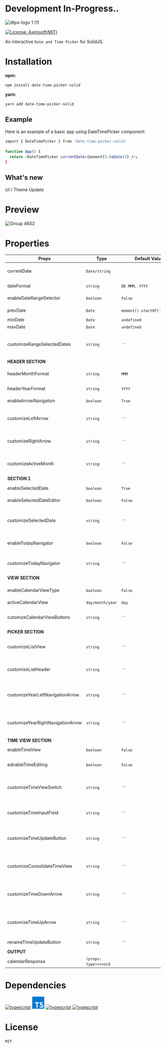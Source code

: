 # Development In-Progress..

![dtps-logo 1 (1)](https://user-images.githubusercontent.com/117165113/199227886-15adf39f-829f-4268-afcf-36315cb1bee6.svg)


[![License: Aximsoft(MIT)](https://img.shields.io/badge/License-MIT-orange.svg)](https://opensource.org/licenses/MIT)  


An interactive `Date and Time Picker` for SolidJS.

# Installation

__npm:__
```sh![dtps-logo 1](https://user-images.githubusercontent.com/117165113/199227572-f05f9b19-5d69-4414-8827-f22bcb5ab425.svg)
npm install date-time-picker-solid
```
__yarn:__

```sh
yarn add date-time-picker-solid
```

## Example
Here is an example of a basic app using DateTimePicker component:

```sh
import { DateTimePicker } from 'date-time-picker-solid'

function App() {
  return <DateTimePicker currentDate={moment().toDate()} />;
}
```

## What's new
UI / Theme Update

# Preview
![Group 4602](https://user-images.githubusercontent.com/94821587/199963039-71bdae5f-915d-4a4b-aa1d-20afdfa027d9.png)


# Properties
| Props | Type | Default Value | Discription |
|------ | ------| ------ | ------ |
| currentDate | `Date/string` | | Mandatory Field, default date for the calendar.|
|dateFormat|`string`| `DD MMM, YYYY` | Displayed date format. |
|enableDateRangeSelector|`boolean`| `False`| Enables date Range Selection. |
|prevDate|`Date` |`moment().startOf('weeks')`| Start Date of range selection.|
|minDate|`Date` |`undefined`| Start Date. |
|maxDate|`Date` |`undefined`| End Date. |
|customizeRangeSelectedDates|`string`|`''`| Add a class name to customize the selected date range. |
| __HEADER SECTION__ |
|headerMonthFormat|`string`|`MMM`| Desired month format displayed in the header. |
|headerYearFormat|`string`|`YYYY`| Header year view. |
|enableArrowNavigation|`boolean`|`True`| Enables/Disables the navigation. |
|customizeLeftArrow|`string`|`''`| Add a class name to customize left arrow. |
|customizeRightArrow|`string`|`''`| Add a class name to customize right arrow. |
|customizeActiveMonth|`string`|`''`| Add a class name to customize calendar view. |
|__SECTION 1__|
|enableSelectedDate|`boolean`|`True`| Display selected date.|
|enableSelectedDateEditor|`boolean`|`False`| Makes selected date editable. |
|customizeSelectedDate|`string`|`''`| Add a class name to customize selected date view. |
|enableTodayNavigator|`boolean`|`False`| Enables today navigating button.|
|customizeTodayNavigator|`string`|`''`| Add a class name to customize today button. |
|__VIEW SECTION__|
|enableCalendarViewType|`boolean`|`False`| Enables Calendar type switching button.|
|activeCalendarView|`day/month/year` |`day`| Active view |
|cutomizeCalendarViewButtons|`string`|`''`| Add a class name to customize view type buttons. |
|__PICKER SECTION__|
|customizeListView|`string`|`''`| Add a class name to customize the list. |
|customizeListHeader|`string`|`''`| Add a class name to customize the list header. |
|customizeYearLeftNavigationArrow|`string`|`''`| Add a class name to customize the year view left arrow navigator. |
|customizeYearRightNavigationArrow|`string`|`''`| Add a class name to customize the year view right arrow  navigator. |
|__TIME VIEW SECTION__|
|enableTimeView|`boolean`|`False`| Enables Time view in calendar.|
|ednableTimeEditing|`boolean`|`False`| Enables Time editing option in calendar.|
|customizeTimeViewSwitch|`string`|`''`| Add a class name to customize the time view toggle button. |
|customizeTimeInputField|`string`|`''`| Add a class name to customize the time input field. |
|customizeTimeUpdateButton|`string`|`''`| Add a class name to customize the time update button. |
|customizeConsolidateTimeView|`string`|`''`| Add a class name to customize the time day and view element. |
|customizeTimeDownArrow|`string`|`''`| Add a class name to customize the time increase buttons. |
|customizeTimeUpArrow|`string`|`''`| Add a class name to customize the time decrease buttons. . |
|renameTimeUpdateButton|`string`|`''`| To rename the update button. |
|__OUTPUT__|
|calendarResponse|`(props: type)=>void`|||Callback to get the values|

# Dependencies
[<img src="https://user-images.githubusercontent.com/94821587/199000964-80e84838-7f3f-49f9-9a91-6bcf32f9c87f.svg" alt="typescript" width="40" height="40" />](https://www.solidjs.com/)
[<img src="https://raw.githubusercontent.com/devicons/devicon/master/icons/typescript/typescript-original.svg" alt="typescript" width="40" height="40"/>](https://www.typescriptlang.org/)
[<img src="https://user-images.githubusercontent.com/94821587/199001054-6d046033-4914-4b52-9fde-081e749618d4.svg" alt="typescript" width="40" height="40"/>](https://momentjs.com/)
[<img src="https://user-images.githubusercontent.com/94821587/199011459-d948644b-d0c5-4a14-8809-96bf5508edc9.png" alt="typescript" width="40" height="40"/>](https://www.w3.org/Style/CSS/Overview.en.html)

# License
`MIT`
